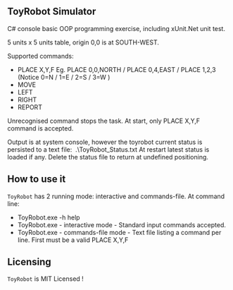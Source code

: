 ﻿## ToyRobot Simulator ##

C# console basic OOP programming exercise, including xUnit.Net unit test.

5 units x 5 units table, origin 0,0 is at SOUTH-WEST.

Supported commands:
* PLACE X,Y,F         Eg. PLACE 0,0,NORTH / PLACE 0,4,EAST / PLACE 1,2,3 (Notice 0=N / 1=E / 2=S / 3=W )
* MOVE
* LEFT
* RIGHT
* REPORT

Unrecognised command stops the task.
At start, only PLACE X,Y,F command is accepted.

Output is at system console, however the toyrobot current status is persisted to a text file:  .\ToyRobot_Status.txt
At restart latest status is loaded if any. Delete the status file to return at undefined positioning.


## How to use it ##

`ToyRobot` has 2 running mode: interactive and commands-file.
At command line:
- ToyRobot.exe -h                   help 
- ToyRobot.exe                      - interactive mode -  Standard input commands accepted.
- ToyRobot.exe <CommandsFileName>   - commands-file mode -  Text file listing a command per line.  First must be a valid PLACE X,Y,F



## Licensing ##
`ToyRobot` is MIT Licensed !  
